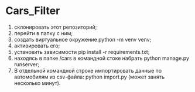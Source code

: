 # Cars_Filter
 
1. склонировать этот репозиторий;
2. перейти в папку с ним;
3. создать виртуальное окружение python -m venv venv;
4. активировать его;
5. установить зависимости pip install -r requirements.txt;
6. находясь в папке /cars в командной стоке набрать python manage.py runserver;
7. В отдельной командной строке импортировать данные по автомобилям из csv-файла: python import.py (может занять несколько минут).
